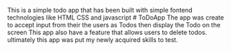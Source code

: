 This is a simple todo app that has been built with simple fontend technologies like HTML CSS and javascript # ToDoApp
The app was create to accept input from their the users as Todos then display the Todo on the screen
This app also have a feature that allows users to delete todos.
ultimately this app was put my newly acquired skills to test.
